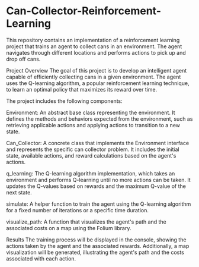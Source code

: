 # Can-Collector-Reinforcement-Learning
This repository contains an implementation of a reinforcement learning project that trains an agent to collect cans in an environment. The agent navigates through different locations and performs actions to pick up and drop off cans.

Project Overview
The goal of this project is to develop an intelligent agent capable of efficiently collecting cans in a given environment. The agent uses the Q-learning algorithm, a popular reinforcement learning technique, to learn an optimal policy that maximizes its reward over time.

The project includes the following components:

Environment: An abstract base class representing the environment. It defines the methods and behaviors expected from the environment, such as retrieving applicable actions and applying actions to transition to a new state.

Can_Collector: A concrete class that implements the Environment interface and represents the specific can collector problem. It includes the initial state, available actions, and reward calculations based on the agent's actions.

q_learning: The Q-learning algorithm implementation, which takes an environment and performs Q-learning until no more actions can be taken. It updates the Q-values based on rewards and the maximum Q-value of the next state.

simulate: A helper function to train the agent using the Q-learning algorithm for a fixed number of iterations or a specific time duration.

visualize_path: A function that visualizes the agent's path and the associated costs on a map using the Folium library.


Results
The training process will be displayed in the console, showing the actions taken by the agent and the associated rewards. Additionally, a map visualization will be generated, illustrating the agent's path and the costs associated with each action.

